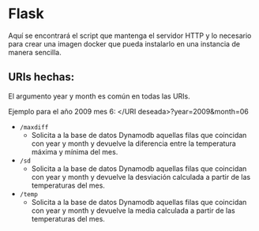# Flask

Aquí se encontrará el script que mantenga el servidor HTTP y lo necesario para crear una imagen docker que pueda instalarlo en una instancia de manera sencilla.

## URIs hechas:
El argumento year y month es común en todas las URIs.

Ejemplo para el año 2009 mes 6: <\/URI deseada>?year=2009&month=06
- `/maxdiff`
    - Solicita a la base de datos Dynamodb aquellas filas que coincidan con year y month y devuelve la diferencia entre la temperatura máxima y mínima del mes.
- `/sd`
    - Solicita a la base de datos Dynamodb aquellas filas que coincidan con year y month y devuelve la desviación calculada a partir de las temperaturas del mes.
- `/temp`
    - Solicita a la base de datos Dynamodb aquellas filas que coincidan con year y month y devuelve la media calculada a partir de las temperaturas del mes.
